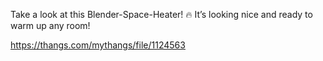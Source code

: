 Take a look at this Blender-Space-Heater! 🔥 It’s looking nice and ready to warm up any room!

https://thangs.com/mythangs/file/1124563
